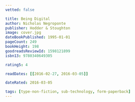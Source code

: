 ```yaml
---
vetted: false

title: Being Digital
author: Nicholas Negroponte
publisher: Hodder & Stoughton
image: cover.jpg
dateBookPublished: 1995-01-01
pageCount: 249
bookHeight: 198
goodreadsReviewId: 1598121899
isbn13: 9780340649305

rating5: 4

readDates: [[2016-02-27, 2016-03-05]]

dateRated: 2016-03-05

tags: [type-non-fiction, sub-technology, form-paperback]
---
```

